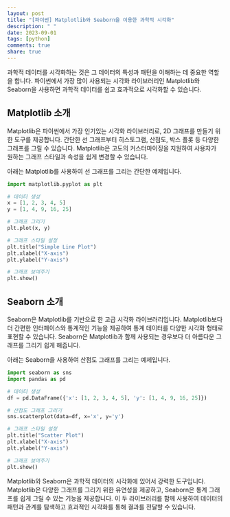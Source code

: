 ```yaml
---
layout: post
title: "[파이썬] Matplotlib와 Seaborn을 이용한 과학적 시각화"
description: " "
date: 2023-09-01
tags: [python]
comments: true
share: true
---
```


과학적 데이터를 시각화하는 것은 그 데이터의 특성과 패턴을 이해하는 데 중요한 역할을 합니다. 파이썬에서 가장 많이 사용되는 시각화 라이브러리인 Matplotlib와 Seaborn을 사용하면 과학적 데이터를 쉽고 효과적으로 시각화할 수 있습니다.

## Matplotlib 소개

Matplotlib은 파이썬에서 가장 인기있는 시각화 라이브러리로, 2D 그래프를 만들기 위한 도구를 제공합니다. 간단한 선 그래프부터 히스토그램, 산점도, 박스 플롯 등 다양한 그래프를 그릴 수 있습니다. Matplotlib은 고도의 커스터마이징을 지원하여 사용자가 원하는 그래프 스타일과 속성을 쉽게 변경할 수 있습니다.

아래는 Matplotlib를 사용하여 선 그래프를 그리는 간단한 예제입니다.

```python
import matplotlib.pyplot as plt

# 데이터 생성
x = [1, 2, 3, 4, 5]
y = [1, 4, 9, 16, 25]

# 그래프 그리기
plt.plot(x, y)

# 그래프 스타일 설정
plt.title("Simple Line Plot")
plt.xlabel("X-axis")
plt.ylabel("Y-axis")

# 그래프 보여주기
plt.show()
```

## Seaborn 소개

Seaborn은 Matplotlib를 기반으로 한 고급 시각화 라이브러리입니다. Matplotlib보다 더 간편한 인터페이스와 통계적인 기능을 제공하여 통계 데이터를 다양한 시각화 형태로 표현할 수 있습니다. Seaborn은 Matplotlib과 함께 사용되는 경우보다 더 아름다운 그래프를 그리기 쉽게 해줍니다.

아래는 Seaborn을 사용하여 산점도 그래프를 그리는 예제입니다.

```python
import seaborn as sns
import pandas as pd

# 데이터 생성
df = pd.DataFrame({'x': [1, 2, 3, 4, 5], 'y': [1, 4, 9, 16, 25]})

# 산점도 그래프 그리기
sns.scatterplot(data=df, x='x', y='y')

# 그래프 스타일 설정
plt.title("Scatter Plot")
plt.xlabel("X-axis")
plt.ylabel("Y-axis")

# 그래프 보여주기
plt.show()
```

Matplotlib와 Seaborn은 과학적 데이터의 시각화에 있어서 강력한 도구입니다. Matplotlib은 다양한 그래프를 그리기 위한 유연성을 제공하고, Seaborn은 통계 그래프를 쉽게 그릴 수 있는 기능을 제공합니다. 이 두 라이브러리를 함께 사용하여 데이터의 패턴과 관계를 탐색하고 효과적인 시각화를 통해 결과를 전달할 수 있습니다.